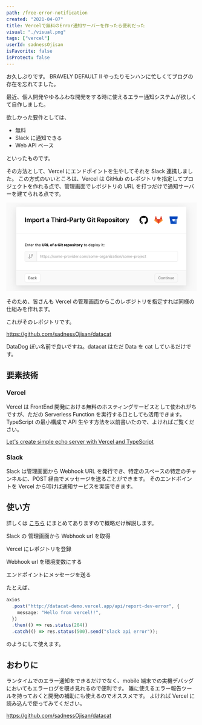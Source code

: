 ```yaml
---
path: /free-error-notification
created: "2021-04-07"
title: Vercelで無料のError通知サーバーを作ったら便利だった
visual: "./visual.png"
tags: ["vercel"]
userId: sadnessOjisan
isFavorite: false
isProtect: false
---
```


お久しぶりです。
BRAVELY DEFAULT II やったりモンハンに忙しくてブログの存在を忘れてました。

最近、個人開発やゆるふわな開発をする時に使えるエラー通知システムが欲しくて自作しました。

欲しかった要件としては、

- 無料
- Slack に通知できる
- Web API ベース

といったものです。

その方法として、Vercel にエンドポイントを生やしてそれを Slack 連携しました。
この方式のいいところは、Vercel は GitHub のレポジトリを指定してプロジェクトを作れる点で、管理画面でレポジトリの URL を打つだけで通知サーバーを建てられる点です。

![Vercelの3rd party import の設定画面](import.png)

そのため、皆さんも Vercel の管理画面からこのレポジトリを指定すれば同様の仕組みを作れます。

これがそのレポジトリです。

https://github.com/sadnessOjisan/datacat

DataDog ぽい名前で良いですね。datacat はただ Data を cat しているだけです。

## 要素技術

### Vercel

Vercel は FrontEnd 開発における無料のホスティングサービスとして使われがちですが、ただの Serverless Function を実行する口としても活用できます。
TypeScript の最小構成で API 生やす方法を以前書いたので、よければご覧ください。

[Let's create simple echo server with Vercel and TypeScript](https://dev.to/sadnessojisan/simple-server-with-vercel-and-typescript-481b)

### Slack

Slack は管理画面から Webhook URL を発行でき、特定のスペースの特定のチャンネルに、POST 経由でメッセージを送ることができます。
そのエンドポイントを Vercel から叩けば通知サービスを実装できます。

## 使い方

詳しくは [こちら](https://github.com/sadnessOjisan/datacat) にまとめてありますので概略だけ解説します。

Slack の 管理画面から Webhook url を取得

Vercel にレポジトリを登録

Webhook url を環境変数にする

エンドポイントにメッセージを送る

たとえば、

```ts
axios
  .post("http://datacat-demo.vercel.app/api/report-dev-error", {
    message: "Hello from vercel!!",
  })
  .then(() => res.status(204))
  .catch(() => res.status(500).send("slack api error"));
```

のようにして使えます。

## おわりに

ランタイムでのエラー通知をできるだけでなく、mobile 端末での実機デバッグにおいてもエラーログを覗き見れるので便利です。
雑に使えるエラー報告ツールを持っておくと開発の補助にも使えるのでオススメです。
よければ Vercel に読み込んで使ってみてください。

https://github.com/sadnessOjisan/datacat
